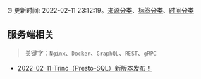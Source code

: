 :alarm_clock: 更新时间: 2022-02-11 23:12:19。[来源分类](../README.md)、[标签分类](../TAGS.md)、[时间分类](../TIMELINE.md)

## 服务端相关


> 关键字：`Nginx`、`Docker`、`GraphQL`、`REST`、`gRPC`



- [2022-02-11-Trino（Presto-SQL）新版本发布！](https://toutiao.io/k/v03xfke) 